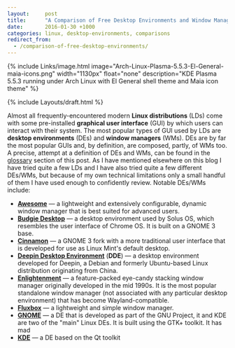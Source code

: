 ```yaml
---
layout:     post
title:      "A Comparison of Free Desktop Environments and Window Managers"
date:       2016-01-30 +1000
categories: linux, desktop-environments, comparisons
redirect_from:
  - /comparison-of-free-desktop-environments/
---
```


{% include Links/image.html image="Arch-Linux-Plasma-5.5.3-El-General-maia-icons.png" width="1130px" float="none" description="KDE Plasma 5.5.3 running under Arch Linux with El General shell theme and Maia icon theme" %}

{% include Layouts/draft.html %}

Almost all frequently-encountered modern **Linux distributions** (LDs) come with some pre-installed **graphical user interface** (GUI) by which users can interact with their system. The most popular types of GUI used by LDs are **desktop environments** (DEs) and **window managers** (WMs). DEs are by far the most popular GUIs and, by definition, are composed, partly, of WMs too. A precise, attempt at a definition of DEs and WMs, can be found in the [glossary](#glossary) section of this post. As I have mentioned elsewhere on this blog I have tried quite a few LDs and I have also tried quite a few different DEs/WMs, but because of my own technical limitations only a small handful of them I have used enough to confidently review. Notable DEs/WMs include:
* [**Awesome**](#awesome) &mdash; a lightweight and extensively configurable, dynamic window manager that is best suited for advanced users.
* [**Budgie Desktop**](#budgie-desktop) &mdash; a desktop environment used by Solus OS, which resembles the user interface of Chrome OS. It is built on a GNOME 3 base.
* [**Cinnamon**](#cinnamon) &mdash; a GNOME 3 fork with a more traditional user interface that is developed for use as Linux Mint's default desktop.
* [**Deepin Desktop Environment**](#deepin-desktop-environment) (**DDE**) &mdash; a desktop environment developed for Deepin, a Debian and formerly Ubuntu-based Linux distribution originating from China.
* [**Enlightenment**](#enlightenment) &mdash; a feature-packed eye-candy stacking window manager originally developed in the mid 1990s. It is the most popular standalone window manager (not associated with any particular desktop environment) that has become Wayland-compatible.
* [**Fluxbox**](#fluxbox) &mdash; a lightweight and simple window manager.
* [**GNOME**](#gnome) &mdash; a DE that is developed as part of the GNU Project, it and KDE are two of the "main" Linux DEs. It is built using the GTK+ toolkit. It has mad
* [**KDE**](#kde) &mdash; a DE based on the Qt toolkit
